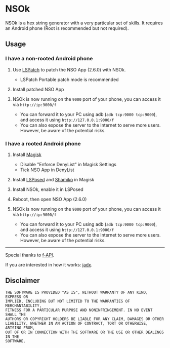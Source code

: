 # NSOk

NSOk is a hex string generator with a very particular set of skills. It requires an Android phone (Root is recommended but not required).

## Usage

### I have a non-rooted Android phone

1. Use [LSPatch](https://github.com/LSPosed/LSPatch) to patch the NSO App (2.6.0) with NSOk.
    - LSPatch Portable patch mode is recommended

2. Install patched NSO App

3. NSOk is now running on the `9000` port of your phone,  you can access it via `http://ip:9000/f`
    - You can forward it to your PC using adb (`adb tcp:9000 tcp:9000`), and access it using `http://127.0.0.1:9000/f`
    - You can also expose the server to the Internet to serve more users. However, be aware of the potential risks.

### I have a rooted Android phone

1. Install [Magisk](https://github.com/topjohnwu/Magisk/releases)
    - Disable "Enforce DenyList" in Magisk Settings
    - Tick NSO App in DenyList

2. Install [LSPosed](https://github.com/LSPosed/LSPosed/releases/tag/v1.8.6) and [Shamiko](https://github.com/LSPosed/LSPosed.github.io/releases) in Magisk

3. Install NSOk, enable it in LSPosed

4. Reboot, then open NSO App (2.6.0)

5. NSOk is now running on the `9000` port of your phone,  you can access it via `http://ip:9000/f`
    - You can forward it to your PC using adb (`adb tcp:9000 tcp:9000`), and access it using `http://127.0.0.1:9000/f`
    - You can also expose the server to the Internet to serve more users. However, be aware of the potential risks.

----

Special thanks to [f-API](https://github.com/imink-app/f-API).

If you are interested in how it works: [jadx](https://github.com/skylot/jadx).

## Disclaimer

```
THE SOFTWARE IS PROVIDED "AS IS", WITHOUT WARRANTY OF ANY KIND, EXPRESS OR
IMPLIED, INCLUDING BUT NOT LIMITED TO THE WARRANTIES OF MERCHANTABILITY,
FITNESS FOR A PARTICULAR PURPOSE AND NONINFRINGEMENT. IN NO EVENT SHALL THE
AUTHORS OR COPYRIGHT HOLDERS BE LIABLE FOR ANY CLAIM, DAMAGES OR OTHER
LIABILITY, WHETHER IN AN ACTION OF CONTRACT, TORT OR OTHERWISE, ARISING FROM,
OUT OF OR IN CONNECTION WITH THE SOFTWARE OR THE USE OR OTHER DEALINGS IN THE
SOFTWARE.
```
